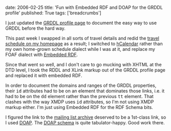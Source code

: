 date: 2006-02-25
title: 'Fun with Embedded RDF and DOAP for the GRDDL profile'
published: True
tags: ['breadcrumbs']

<p>I just updated the <a href="http://www.w3.org/2003/g/data-view">GRDDL profile page</a> to document the easy way to use GRDDL before the hard way.</p>

<p>This past week I swapped in all sorts of travel details and redid the <a href="http://www.w3.org/People/Connolly/#travl">travel schedule on my homepage</a> as a result; I switched to
<a href="http://microformats.org/wiki/hCalendar">hCalendar</a> rather than my own home-grown schedule dialect while I was at it, and replace my FOAF dialect with
<a href="http://research.talis.com/2005/erdf/wiki/Main/RdfInHtml">Embedded RDF</a>.</p>

<p>Since that went so well, and I don't care to go mucking with XHTML at the DTD level, I took the RDDL and XLink markup out of the GRDDL profile page and replaced it with embedded RDF.</p>

<p>In order to document the domains and ranges of the GRDDL properties, their  <tt>id</tt> attributes had to be on an element that dominates those links, i.e. it had to be on the <tt>dd</tt> element rather than the previous <tt>tt</tt> element. That clashes with the way XMDP uses <tt>id</tt> attributes, so I'm not using XMDP markup either. I'm just using Embedded RDF for the RDF Schema bits.</p>

<p>I figured the link to the <a href="http://lists.w3.org/Archives/Public/public-rdf-in-xhtml-tf/">mailing list archive</a> deserved to be a 1st-class link, so I used <a href="http://usefulinc.com/doap">DOAP</a>. The <a href="http://usefulinc.com/ns/doap">DOAP schema</a> is quite tabulator-happy. Good work there.</p>
